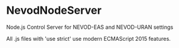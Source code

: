 # NevodNodeServer
Node.js Control Server for NEVOD-EAS and NEVOD-URAN settings

All .js files with 'use strict' use modern ECMAScript 2015 features.
